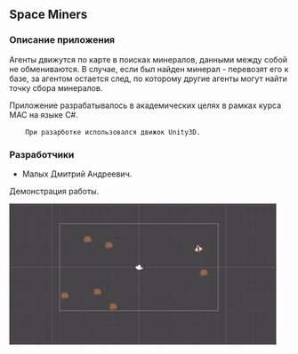 ## Space Miners

### Описание приложения
Агенты движутся по карте в поисках минералов, данными между собой не обмениваются. 
В случае, если был найден минерал - перевозят его к базе, за агентом остается след,
по которому другие агенты могут найти точку сбора минералов.

Приложение разрабатывалось в академических целях в рамках курса МАС на языке C#. 


        При разарботке использовался движок Unity3D.

### Разработчики
* Малых Дмитрий Андреевич.

Демонстрация работы.

![alt tag](https://github.com/3XclusiVe/SpaceMiners/blob/master/Assets/Resources/Demo/demo.gif)
